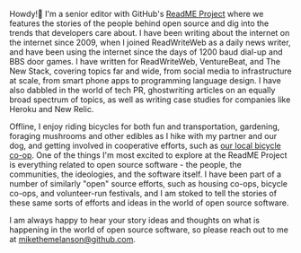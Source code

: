 Howdy!👋 I'm a senior editor with GitHub's [ReadME Project](https://github.com/readme) where we features the stories of the people behind open source and dig into the trends that developers care about. I have been writing about the internet on the internet since 2009, when I joined ReadWriteWeb as a daily news writer, and have been using the internet since the days of 1200 baud dial-up and BBS door games. I have written for ReadWriteWeb, VentureBeat, and The New Stack, covering topics far and wide, from social media to infrastructure at scale, from smart phone apps to programming language design. I have also dabbled in the world of tech PR, ghostwriting articles on an equally broad spectrum of topics, as well as writing case studies for companies like Heroku and New Relic. 

Offline, I enjoy riding bicycles for both fun and transportation, gardening, foraging mushrooms and other edibles as I hike with my partner and our dog, and getting involved in cooperative efforts, such as [our local bicycle co-op](http://bsbc.co). One of the things I'm most excited to explore at the ReadME Project is everything related to open source software - the people, the communities, the ideologies, and the software itself. I have been part of a number of similarly "open" source efforts, such as housing co-ops, bicycle co-ops, and volunteer-run festivals, and I am stoked to tell the stories of these same sorts of efforts and ideas in the world of open source software.

I am always happy to hear your story ideas and thoughts on what is happening in the world of open source software, so please reach out to me at [mikethemelanson@github.com](mailto:mikethemelanson@github.com).
<!--
**mikethemelanson/mikethemelanson** is a ✨ _special_ ✨ repository because its `README.md` (this file) appears on your GitHub profile.

Here are some ideas to get you started:

- 🔭 I’m currently working on ...
- 🌱 I’m currently learning ...
- 👯 I’m looking to collaborate on ...
- 🤔 I’m looking for help with ...
- 💬 Ask me about ...
- 📫 How to reach me: ...
- 😄 Pronouns: ...
- ⚡ Fun fact: ...
-->

